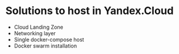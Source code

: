 # Solutions to host in Yandex.Cloud

- Cloud Landing Zone
- Networking layer
- Single docker-compose host
- Docker swarm installation
